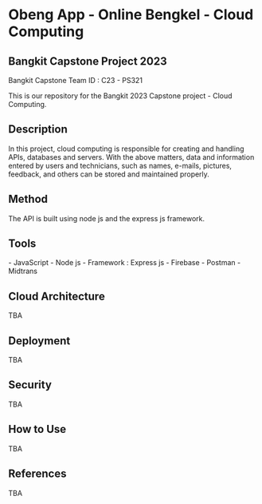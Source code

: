 <h1>Obeng App - Online Bengkel - Cloud Computing</h1>

<h2>Bangkit Capstone Project 2023</h2>
<p>Bangkit Capstone Team ID : C23 - PS321</p>
<p>This is our repository for the Bangkit 2023 Capstone project - Cloud Computing.</p>

<h2>Description</h2>
<p>In this project, cloud computing is responsible for creating and handling APIs, databases and servers. With the above matters, data and information entered by users and technicians, such as names, e-mails, pictures, feedback, and others can be stored and maintained properly.</p>

<h2>Method</h2>
<p>The API is built using node js and the express js framework.</p>

<h2>Tools</h2>
<p>
- JavaScript
- Node js
- Framework : Express js
- Firebase
- Postman
- Midtrans
</p>

<h2>Cloud Architecture</h2>
<p>TBA</p>

<h2>Deployment</h2>
<p>TBA</p>

<h2>Security</h2>
<p>TBA</p>

<h2>How to Use</h2>
<p>TBA</p>

<h2>References</h2>
<p>TBA</p>
